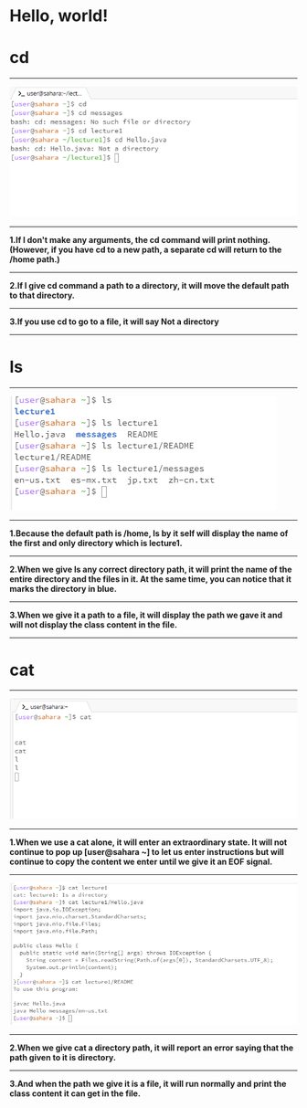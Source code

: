# Hello, world!

# cd
***
![Image](1.png)
***
__1.If I don't make any arguments, the cd command will print nothing.(However, if you have cd to a new path, a separate cd will return to the /home path.)__
***
__2.If I give cd command a path to a directory, it will move the default path to that directory.__
***
__3.If you use cd to go to a file, it will say Not a directory__
***
# ls
***
![Image](2.png)
***
__1.Because the default path is /home, ls by it self will display the name of the first and only directory which is lecture1.__
***
__2.When we give ls any correct directory path, it will print the name of the entire directory and the files in it. At the same time, you can notice that it marks the directory in blue.__
***
__3.When we give it a path to a file, it will display the path we gave it and will not display the class content in the file.__
***
# cat
***
![Image](3.png)
***
__1.When we use a cat alone, it will enter an extraordinary state. It will not continue to pop up [user@sahara ~] to let us enter instructions but will continue to copy the content we enter until we give it an EOF signal.__
***
![Image](4.png)
***
__2.When we give cat a directory path, it will report an error saying that the path given to it is directory.__
***
__3.And when the path we give it is a file, it will run normally and print the class content it can get in the file.__
